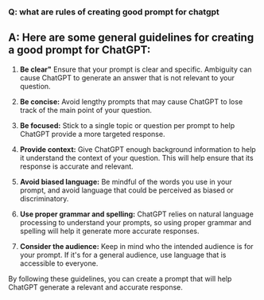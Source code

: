 ### Q: what are rules of creating good prompt for chatgpt
## A: Here are some general guidelines for creating a good prompt for ChatGPT:

1. **Be clear"** Ensure that your prompt is clear and specific. Ambiguity can cause ChatGPT to generate an answer that is not relevant to your question.

2. **Be concise:** Avoid lengthy prompts that may cause ChatGPT to lose track of the main point of your question.

3. **Be focused:** Stick to a single topic or question per prompt to help ChatGPT provide a more targeted response.

4. **Provide context:** Give ChatGPT enough background information to help it understand the context of your question. This will help ensure that its response is accurate and relevant.

5. **Avoid biased language:** Be mindful of the words you use in your prompt, and avoid language that could be perceived as biased or discriminatory.

6. **Use proper grammar and spelling:** ChatGPT relies on natural language processing to understand your prompts, so using proper grammar and spelling will help it generate more accurate responses.

7. **Consider the audience:** Keep in mind who the intended audience is for your prompt. If it's for a general audience, use language that is accessible to everyone.

By following these guidelines, you can create a prompt that will help ChatGPT generate a relevant and accurate response.
